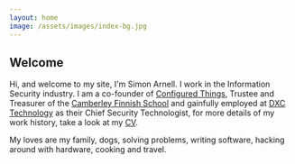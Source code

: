 ```yaml
---
layout: home
image: /assets/images/index-bg.jpg
---
```


## Welcome

Hi, and welcome to my site, I'm Simon Arnell. I work in the Information Security industry. I am a co-founder of [Configured Things](https://www.configuredthings.com), Trustee and Treasurer of the [Camberley Finnish School](http://www.suomikoulu.org) and gainfully employed at [DXC Technology](https://www.dxc.technology) as their Chief Security Technologist, for more details of my work history, take a look at my [CV](cv.html).

My loves are my family, dogs, solving problems, writing software, hacking around with hardware, cooking and travel.
